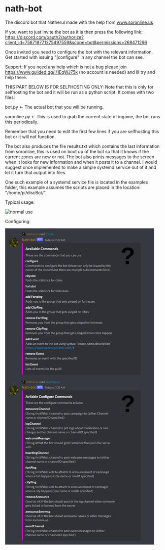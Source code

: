 # nath-bot
The discord bot that Natherul made with the help from www.soronline.us

If you want to just invite the bot as it is then press the following link:
https://discord.com/oauth2/authorize?client_id=758718771275497559&scope=bot&permissions=268471296

Once invited you need to configure the bot with the relevant information. Get started with issuing "|configure" in any channel the bot can see.

Support:
If you need any help which is not a bug please join https://www.guilded.gg/i/1EqWJ75k (no account is needed) and Ill try and help there.

THIS PART BELOW IS FOR SELFHOSTING ONLY:
Note that this is only for selfhosting the bot and it will be run as a python script. It comes with two files:

bot.py              <- The actual bot that you will be running.

soronline.py        <- This is used to grab the current state of ingame, the bot runs this periodically.


Remember that you need to edit the first few lines if you are selfhosting this bot or it will not function.


The bot also produces the file results.txt which contains the last information from soronline, this is used on boot up of the bot so that it knows if the current zones are new or not. The bot also prints messages to the screen when it looks for new information and when it posts it to a channel. I would suggest once  implemented to make a simple systemd service out of it and let it turn that output into files.

One such example of a systemd service file is located in the examples folder, this example assumes the scripts are placed in the location: "/home/pi/discBot/".

Typical usage:

![normal use](https://github.com/natherul/nath-bot/blob/master/typical.jpg?raw=true)

Configuring:

![configure help](https://github.com/natherul/nath-bot/blob/master/configure.jpg?raw=true)

